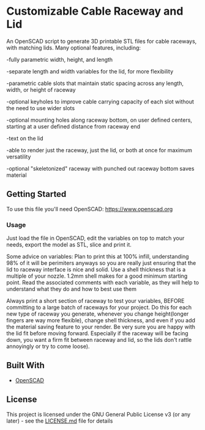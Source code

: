 
# Customizable Cable Raceway and Lid

An OpenSCAD script to generate 3D printable STL files for cable raceways, with matching lids.  Many optional features, including:

-fully parametric width, height, and length

-separate length and width variables for the lid, for more flexibility

-parametric cable slots that maintain static spacing across any length, width, or height of raceway

-optional keyholes to improve cable carrying capacity of each slot without the need to use wider slots

-optional mounting holes along raceway bottom, on user defined centers, starting at a user defined distance from raceway end

-text on the lid

-able to render just the raceway, just the lid, or both at once for maximum versatility

-optional "skeletonized" raceway with punched out raceway bottom saves material


## Getting Started

To use this file you'll need OpenSCAD: https://www.openscad.org

### Usage

Just load the file in OpenSCAD, edit the variables on top to match your needs, export the model as STL,
slice and print it. 

Some advice on variables:  Plan to print this at 100% infill, understanding 98% of it will be perimiters anyways so you are really just ensuring that the lid to raceway interface is nice and solid.  Use a shell thickness that is a multiple of your nozzle.  1.2mm shell makes for a good minimum starting point.  Read the associated comments with each variable, as they will help to understand what they do and how to best use them

Always print a short section of raceway to test your variables, BEFORE committing to a large batch of raceways for your project.  Do this for each new type of raceway you generate, whenever you change height(longer fingers are way more flexible), change shell thickness, and even if you add the material saving feature to your render.  Be very sure you are happy with the lid fit before moving forward.  Especially if the raceway will be facing down, you want a firm fit between raceway and lid, so the lids don't rattle annoyingly or try to come loose).


## Built With

* [OpenSCAD](https://www.openscad.org/)

## License

This project is licensed under the GNU General Public License v3 (or any later) - see the [LICENSE.md](LICENSE.md) file for details

